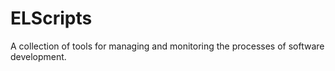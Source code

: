 # ELScripts
A collection of tools for managing and monitoring the processes of software development.
